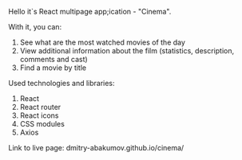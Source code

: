 Hello it`s React multipage app;ication - "Cinema".

With it, you can:

1. See what are the most watched movies of the day
2. View additional information about the film (statistics, description, comments
   and cast)
3. Find a movie by title

Used technologies and libraries:

1. React
2. React router
3. React icons
4. CSS modules
5. Axios

Link to live page: dmitry-abakumov.github.io/cinema/
